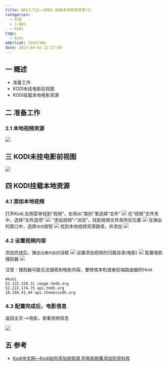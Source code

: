 ```yaml
---
title: NAS入门之——KODI-挂载本地视频资源(2)
categories:
  - 开发
  - J-NAS
  - Kodi
tags:
  - Kodi
abbrlink: 2343f40b
date: 2023-04-02 22:27:40
---
```

## 一 概述

* 准备工作
* KODI未挂电影前视图
* KODI挂载本地电影资源

<!--more-->

## 二 准备工作

### 2.1 本地视频资源

![][1]
## 三 KODI未挂电影前视图

![][2]

## 四 KODI挂载本地资源

### 4.1 添加本地视频

打开Kodi,左侧菜单找到“视频”，右侧从“类别”里选择“文件”
![][3]
在“视频”文件夹中，选择“文件选项”
![][4]
“添加视频”-“浏览”，找到视频文件夹所在位置
![][5]
在弹出的窗口中，选择`浏览`按钮
![][6]
找到本地视频资源路径，并添加
![][7]

### 4.2 设置视频内容

添加完成后，弹出`设置内容`对话框
![][8]
设置添加视频的归属目录(电影)
![][9]
配置电影搜刮器
![][10]

注意：搜刮器可能无法搜索到电影内容，要修改本机或者前端路由器的Host

```
#kodi
52.222.158.31 image.tmdb.org
52.222.174.75 api.tmdb.org
18.160.41.44 api.themoviedb.org
```

### 4.3 配置完成后，电影信息

返回主页—>电影，查看视频信息

![][11]

## 五 参考

* [Kodi中文网—Kodi如何添加视频源 将电影剧集添加到资料库](http://www.kodiplayer.cn/course/2866.html)



[1]:https://raw.githubusercontent.com/PGzxc/CDN/master/blog-nas/nas-kodi-2-local-movie-view.png
[2]:https://raw.githubusercontent.com/PGzxc/CDN/master/blog-nas/nas-kodi-2-local-movie-no-resource.png
[3]:https://raw.githubusercontent.com/PGzxc/CDN/master/blog-nas/nas-kodi-2-local-movie-choice-movie.png
[4]:https://raw.githubusercontent.com/PGzxc/CDN/master/blog-nas/nas-kodi-2-local-movie-file.png
[5]:https://raw.githubusercontent.com/PGzxc/CDN/master/blog-nas/nas-kodi-2-local-movie-add-movie.png
[6]:https://raw.githubusercontent.com/PGzxc/CDN/master/blog-nas/nas-kodi-2-local-movie-add-movie-look.png
[7]:https://raw.githubusercontent.com/PGzxc/CDN/master/blog-nas/nas-kodi-2-local-movie-add-movie-view.png
[8]:https://raw.githubusercontent.com/PGzxc/CDN/master/blog-nas/nas-kodi-2-local-movie-add-movie-set.png
[9]:https://raw.githubusercontent.com/PGzxc/CDN/master/blog-nas/nas-kodi-2-local-movie-add-movie-set-category.png
[10]:https://raw.githubusercontent.com/PGzxc/CDN/master/blog-nas/nas-kodi-2-local-movie-add-movie-database.png
[11]:https://raw.githubusercontent.com/PGzxc/CDN/master/blog-nas/nas-kodi-2-local-movie-add-movie-infoview.png
